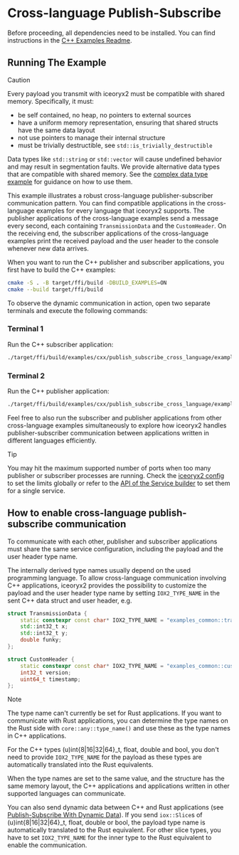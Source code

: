 # Cross-language Publish-Subscribe

Before proceeding, all dependencies need to be installed. You can find
instructions in the [C++ Examples Readme](../README.md).

## Running The Example

> [!CAUTION]
> Every payload you transmit with iceoryx2 must be compatible with shared
> memory. Specifically, it must:
>
> * be self contained, no heap, no pointers to external sources
> * have a uniform memory representation, ensuring that shared structs have the
>     same data layout
> * not use pointers to manage their internal structure
> * must be trivially destructible, see `std::is_trivially_destructible`
>
> Data types like `std::string` or `std::vector` will cause undefined behavior
> and may result in segmentation faults. We provide alternative data types
> that are compatible with shared memory. See the
> [complex data type example](../complex_data_types) for guidance on how to
> use them.

This example illustrates a robust cross-language publisher-subscriber
communication pattern. You can find compatible applications in the
cross-language examples for every language that iceoryx2 supports. The publisher
applications of the cross-language examples send a message every second, each
containing `TransmissionData` and the `CustomHeader`. On the receiving end, the
subscriber applications of the cross-language examples print the received
payload and the user header to the console whenever new data arrives.

When you want to run the C++ publisher and subscriber applications, you first
have to build the C++ examples:

```sh
cmake -S . -B target/ffi/build -DBUILD_EXAMPLES=ON
cmake --build target/ffi/build
```

To observe the dynamic communication in action, open two separate terminals and
execute the following commands:

### Terminal 1

Run the C++ subscriber application:

```sh
./target/ffi/build/examples/cxx/publish_subscribe_cross_language/example_cxx_publish_subscribe_cross_language_subscriber
```

### Terminal 2

Run the C++ publisher application:

```sh
./target/ffi/build/examples/cxx/publish_subscribe_cross_language/example_cxx_publish_subscribe_cross_language_publisher
```

Feel free to also run the subscriber and publisher applications from other
cross-language examples simultaneously to explore how iceoryx2 handles
publisher-subscriber communication between applications written in different
languages efficiently.

> [!TIP]
> You may hit the maximum supported number of ports when too many publisher or
> subscriber processes are running. Check the [iceoryx2 config](../../../config)
> to set the limits globally or refer to the
> [API of the Service builder](https://docs.rs/iceoryx2/latest/iceoryx2/service/index.html)
> to set them for a single service.

## How to enable cross-language publish-subscribe communication

To communicate with each other, publisher and subscriber applications must share
the same service configuration, including the payload and the user header type
name.

The internally derived type names usually depend on the used programming
language. To allow cross-language communication involving C++ applications,
iceoryx2 provides the possibility to customize the payload and the user header
type name by setting `IOX2_TYPE_NAME` in the sent C++ data struct and user
header, e.g.

```cxx
struct TransmissionData {
    static constexpr const char* IOX2_TYPE_NAME = "examples_common::transmission_data::TransmissionData";
    std::int32_t x;
    std::int32_t y;
    double funky;
};

struct CustomHeader {
    static constexpr const char* IOX2_TYPE_NAME = "examples_common::custom_header::CustomHeader";
    int32_t version;
    uint64_t timestamp;
};
```

> [!NOTE]
> The type name can't currently be set for Rust applications. If you want to
> communicate with Rust applications, you can determine the type names on the
> Rust side with `core::any::type_name()` and use these as the type names in C++
> applications.
>
> For the C++ types (u)int{8|16|32|64}_t, float, double and bool, you don't need
> to provide `IOX2_TYPE_NAME` for the payload as these types are automatically
> translated into the Rust equivalents.

When the type names are set to the same value, and the structure has the same
memory layout, the C++ applications and applications written in other supported
languages can communicate.

You can also send dynamic data between C++ and Rust applications (see
[Publish-Subscribe With Dynamic Data](../publish_subscribe_dynamic_data)). If
you send `iox::Slice`s of (u)int{8|16|32|64}_t, float, double or bool, the
payload type name is automatically translated to the Rust equivalent. For other
slice types, you have to set `IOX2_TYPE_NAME` for the inner type to the Rust
equivalent to enable the communication.
